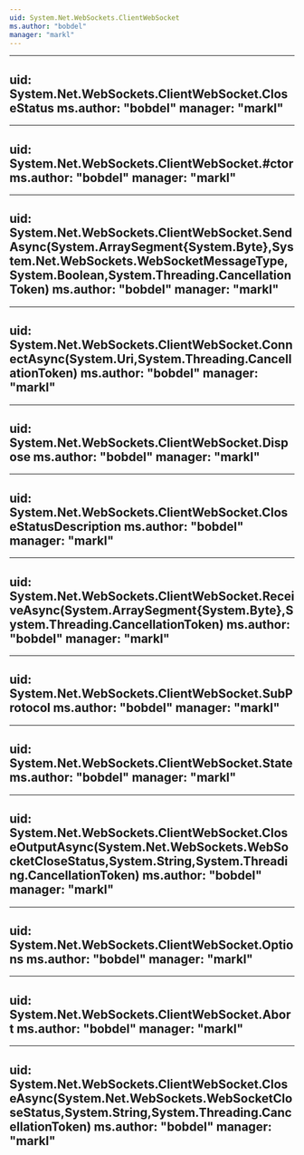```yaml
---
uid: System.Net.WebSockets.ClientWebSocket
ms.author: "bobdel"
manager: "markl"
---
```


---
uid: System.Net.WebSockets.ClientWebSocket.CloseStatus
ms.author: "bobdel"
manager: "markl"
---

---
uid: System.Net.WebSockets.ClientWebSocket.#ctor
ms.author: "bobdel"
manager: "markl"
---

---
uid: System.Net.WebSockets.ClientWebSocket.SendAsync(System.ArraySegment{System.Byte},System.Net.WebSockets.WebSocketMessageType,System.Boolean,System.Threading.CancellationToken)
ms.author: "bobdel"
manager: "markl"
---

---
uid: System.Net.WebSockets.ClientWebSocket.ConnectAsync(System.Uri,System.Threading.CancellationToken)
ms.author: "bobdel"
manager: "markl"
---

---
uid: System.Net.WebSockets.ClientWebSocket.Dispose
ms.author: "bobdel"
manager: "markl"
---

---
uid: System.Net.WebSockets.ClientWebSocket.CloseStatusDescription
ms.author: "bobdel"
manager: "markl"
---

---
uid: System.Net.WebSockets.ClientWebSocket.ReceiveAsync(System.ArraySegment{System.Byte},System.Threading.CancellationToken)
ms.author: "bobdel"
manager: "markl"
---

---
uid: System.Net.WebSockets.ClientWebSocket.SubProtocol
ms.author: "bobdel"
manager: "markl"
---

---
uid: System.Net.WebSockets.ClientWebSocket.State
ms.author: "bobdel"
manager: "markl"
---

---
uid: System.Net.WebSockets.ClientWebSocket.CloseOutputAsync(System.Net.WebSockets.WebSocketCloseStatus,System.String,System.Threading.CancellationToken)
ms.author: "bobdel"
manager: "markl"
---

---
uid: System.Net.WebSockets.ClientWebSocket.Options
ms.author: "bobdel"
manager: "markl"
---

---
uid: System.Net.WebSockets.ClientWebSocket.Abort
ms.author: "bobdel"
manager: "markl"
---

---
uid: System.Net.WebSockets.ClientWebSocket.CloseAsync(System.Net.WebSockets.WebSocketCloseStatus,System.String,System.Threading.CancellationToken)
ms.author: "bobdel"
manager: "markl"
---
